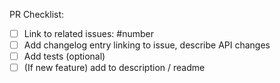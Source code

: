 PR Checklist:

- [ ] Link to related issues: #number
- [ ] Add changelog entry linking to issue, describe API changes
- [ ] Add tests (optional)
- [ ] (If new feature) add to description / readme

